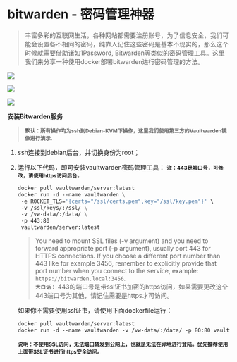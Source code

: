  # bitwarden - 密码管理神器 

> 丰富多彩的互联网生活，各种网站都需要注册账号，为了信息安全，我们可能会设置各不相同的密码，纯靠人记住这些密码是基本不现实的，那么这个时候就需要借助诸如1Password, Bitwarden等类似的密码管理工具。这里我们来分享一种使用docker部署bitwarden进行密码管理的方法。

[![](https://img.shields.io/badge/Vaultwarden-Dockerhub-blue)](https://hub.docker.com/r/vaultwarden/server) <br>

[![](https://img.shields.io/badge/Vaultwarden-Github-blue)](https://github.com/dani-garcia/vaultwarden) <br>

[![](https://img.shields.io/badge/Vaultwarden-Wiki-red)](https://github.com/dani-garcia/vaultwarden/wiki)



**安装Bitwarden服务**

> <small><b>默认：所有操作均为ssh到Debian-KVM下操作，这里我们使用第三方的Vaultwarden镜像进行演示</b></small>.

1. ssh连接到debian后台，并切换身份为root；

2. 运行以下代码，即可安装vaultwarden密码管理工具：
   <small><b>注：443是端口号，可修改，请使用https访问后台。</b></small>

   ```dockerfile
   docker pull vaultwarden/server:latest
   docker run -d --name vaultwarden \
   	-e ROCKET_TLS='{certs="/ssl/certs.pem",key="/ssl/key.pem"}' \	
   	-v /ssl/keys/:/ssl/ \
   	-v /vw-data/:/data/ \
   	-p 443:80 
   	vaultwarden/server:latest
   ```

   > You need to mount SSL files (-v argument) and you need to forward appropriate port (-p argument), usually port 443 for HTTPS connections. If you choose a different port number than 443 like for example 3456, remember to explicitly provide that port number when you connect to the service, example: `https://bitwarden.local:3456`.<br>
   > <small><b> 大白话：</b></small> 443的端口号是带ssl证书加密的https访问，如果需要更改这个443端口号为其他，请记住需要是https才可访问。

   如果你不需要使用ssl证书，请使用下面dockerfile运行：
   ```dockerfile
   docker pull vaultwarden/server:latest
   docker run -d --name vaultwarden -v /vw-data/:/data/ -p 80:80 vaultwarden/server:latest
   ```

   <small><b>说明：不使用SSL访问，无法端口转发到公网上，也就是无法在异地进行登陆。优先推荐使用上面带SSL证书进行https安全访问。</b></small>